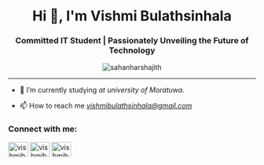 <h1 align="center">Hi 👋, I'm Vishmi Bulathsinhala</h1>
<h3 align="center">Committed IT Student | Passionately Unveiling the Future of Technology</h3>

<p align="center"> <img src="https://komarev.com/ghpvc/?username=sahanharshajith&label=Profile%20views&color=0e75b6&style=flat" alt="sahanharshajith" /> </p>

---

- 🌱 I’m currently studying *at university of Moratuwa.*

- 📫 How to reach me *vishmibulathsinhala@gmail.com*

<h3 align="left">Connect with me:</h3>
<p align="left">
<a href="https://linkedin.com/in/vishmi-bulathsinhala-476b4826b" target="blank"><img align="center" src="https://raw.githubusercontent.com/rahuldkjain/github-profile-readme-generator/master/src/images/icons/Social/linked-in-alt.svg" alt="vishmibulathsinhala" height="30" width="40" /></a>
<a href="https://instagram.com/_vish_.00" target="blank"><img align="center" src="https://raw.githubusercontent.com/rahuldkjain/github-profile-readme-generator/master/src/images/icons/Social/instagram.svg" alt="vishmibulathsinhala" height="30" width="40" /></a>
<a href="https://www.hackerrank.com/profile/vishmibulathsin1" target="blank"><img align="center" src="https://raw.githubusercontent.com/rahuldkjain/github-profile-readme-generator/master/src/images/icons/Social/hackerrank.svg" alt="vishmibulathsinhala" height="30" width="40" /></a>
